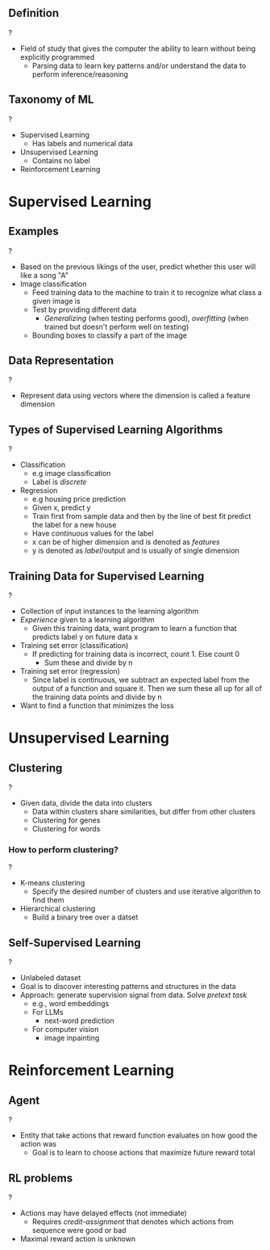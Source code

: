 ## Definition
?
- Field of study that gives the computer the ability to learn without being explicitly programmed
	- Parsing data to learn key patterns and/or understand the data to perform inference/reasoning
<!--SR:!2025-10-13,10,272-->

## Taxonomy of ML
?
- Supervised Learning
	- Has labels and numerical data
- Unsupervised Learning
	- Contains no label
- Reinforcement Learning
<!--SR:!2025-10-15,12,272-->

# Supervised Learning
## Examples
?
- Based on the previous likings of the user, predict whether this user will like a song "A"
- Image classification
	- Feed training data to the machine to train it to recognize what class a given image is
	- Test by providing different data
		- *Generalizing* (when testing performs good), *overfitting* (when trained but doesn't perform well on testing)
	- Bounding boxes to classify a part of the image
## Data Representation
?
- Represent data using vectors where the dimension is called a feature dimension
<!--SR:!2025-10-18,15,292-->

## Types of Supervised Learning Algorithms
?
- Classification
	- e.g image classification
	- Label is *discrete*
- Regression
	- e.g housing price prediction
	- Given x, predict y
	- Train first from sample data and then by the line of best fit predict the label for a new house
	- Have *continuous* values for the label
	- x can be of higher dimension and is denoted as *features*
	- y is denoted as *label*/output and is usually of single dimension
<!--SR:!2025-10-14,11,270-->


## Training Data for Supervised Learning
?
- Collection of input instances to the learning algorithm
- *Experience* given to a learning algorithm
	- Given this training data, want program to learn a function that predicts label y on future data x
- Training set error (classification)
	- If predicting for training data is incorrect, count 1. Else count 0
		- Sum these and divide by n
- Training set error (regression)
	- Since label is continuous, we subtract an expected label from the output of a function and square it. Then we sum these all up for all of the training data points and divide by n
- Want to find a function that minimizes the loss
<!--SR:!2025-10-14,11,272--> 

# Unsupervised Learning

## Clustering
?
- Given data, divide the data into clusters
	- Data within clusters share similarities, but differ from other clusters
	- Clustering for genes
	- Clustering for words
<!--SR:!2025-10-13,10,272-->

### How to perform clustering?
?
- K-means clustering
	- Specify the desired number of clusters and use iterative algorithm to find them
- Hierarchical clustering
	- Build a binary tree over a datset
<!--SR:!2025-10-13,10,272-->

## Self-Supervised Learning
?
- Unlabeled dataset
- Goal is to discover interesting patterns and structures in the data
- Approach: generate supervision signal from data. Solve *pretext task*
	- e.g., word embeddings
	- For LLMs
		- next-word prediction
	- For computer vision
		- image inpainting
<!--SR:!2025-10-09,8,252-->

# Reinforcement Learning 

## Agent
?
- Entity that take actions that reward function evaluates on how good the action was
	- Goal is to learn to choose actions that maximize future reward total
<!--SR:!2025-10-13,10,272-->

## RL problems
?
- Actions may have delayed effects (not immediate)
	- Requires *credit-assignment* that denotes which actions from sequence were good or bad
- Maximal reward action is unknown
<!--SR:!2025-10-13,10,272-->
